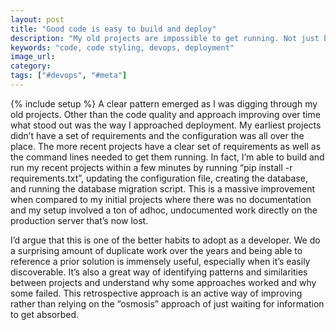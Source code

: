 ```yaml
---
layout: post
title: "Good code is easy to build and deploy"
description: "My old projects are impossible to get running. Not just because the code is worse but because I never thought to document the deployment process or any of the requirements. This is an valuable habit to develop."
keywords: "code, code styling, devops, deployment"
image_url:
category:
tags: ["#devops", "#meta"]
---
```

{% include setup %}
A clear pattern emerged as I was digging through my old projects. Other than the code quality and approach improving over time what stood out was the way I approached deployment. My earliest projects didn’t have a set of requirements and the configuration was all over the place. The more recent projects have a clear set of requirements as well as the command lines needed to get them running. In fact, I’m able to build and run my recent projects within a few minutes by running “pip install -r requirements.txt”, updating the configuration file, creating the database, and running the database migration script. This is a massive improvement when compared to my initial projects where there was no documentation and my setup involved a ton of adhoc, undocumented work directly on the production server that’s now lost.

I’d argue that this is one of the better habits to adopt as a developer. We do a surprising amount of duplicate work over the years and being able to reference a prior solution is immensely useful, especially when it’s easily discoverable. It’s also a great way of identifying patterns and similarities between projects and understand why some approaches worked and why some failed. This retrospective approach is an active way of improving rather than relying on the “osmosis” approach of just waiting for information to get absorbed.
